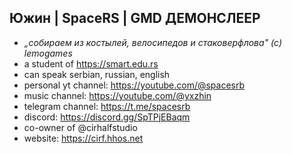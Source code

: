 ## Южин | SpaceRS | GMD ДЕМОНСЛЕЕР
- _„собираем из костылей, велосипедов и стаковерфлова" (с) lemogames_
- a student of https://smart.edu.rs
- can speak serbian, russian, english
- personal yt channel: https://youtube.com/@spacesrb
- music channel: https://youtube.com/@yxzhin
- telegram channel: https://t.me/spacesrb
- discord: https://discord.gg/SpTPjEBaqm
- co-owner of @cirhalfstudio
- website: https://cirf.hhos.net
